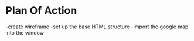 # Plan Of Action

-create wireframe
-set up the base HTML structure
-import the google map into  the window 

